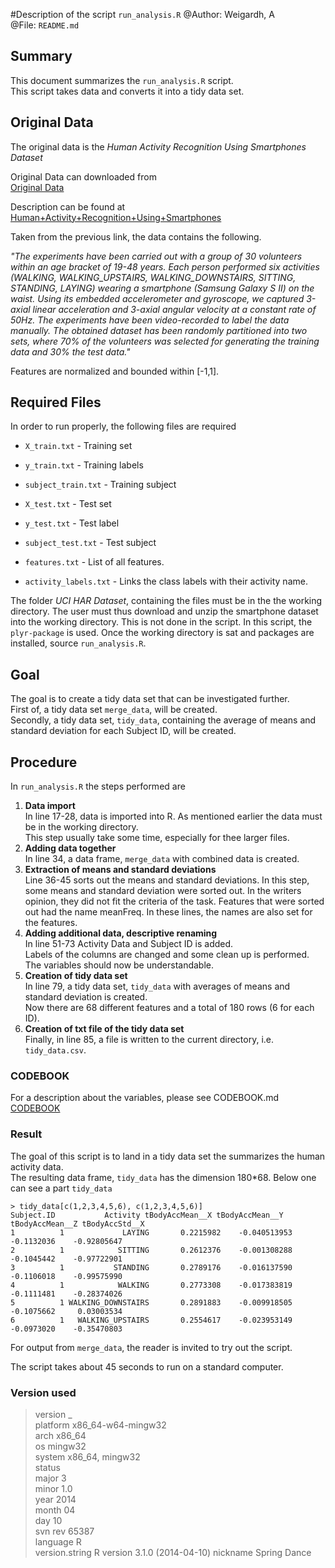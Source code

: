 #Description of the script `run_analysis.R`
@Author: Weigardh, A  
@File: `README.md`  

## Summary
This document summarizes the `run_analysis.R` script.  
This script takes data and converts it into a tidy data set.  

## Original Data
The original data is the *Human Activity Recognition Using Smartphones Dataset*  

Original Data can downloaded from  
[Original Data](https://d396qusza40orc.cloudfront.net/getdata%2Fprojectfiles%2FUCI%20HAR%20Dataset.zip)  

Description can be found at 
[Human+Activity+Recognition+Using+Smartphones](http://archive.ics.uci.edu/ml/datasets/Human+Activity+Recognition+Using+Smartphones)

Taken from the previous link, the data contains the following.  

*"The experiments have been carried out with a group of 30 volunteers within an age bracket of 19-48 years. Each person performed six activities (WALKING, WALKING_UPSTAIRS, WALKING_DOWNSTAIRS, SITTING, STANDING, LAYING) wearing a smartphone (Samsung Galaxy S II) on the waist. Using its embedded accelerometer and gyroscope, we captured 3-axial linear acceleration and 3-axial angular velocity at a constant rate of 50Hz. The experiments have been video-recorded to label the data manually. The obtained dataset has been randomly partitioned into two sets, where 70% of the volunteers was selected for generating the training data and 30% the test data."*

Features are normalized and bounded within [-1,1].

## Required Files
In order to run properly, the following files are required

* `X_train.txt` - Training set
* `y_train.txt` - Training labels
* `subject_train.txt` - Training subject

* `X_test.txt` - Test set
* `y_test.txt` - Test label
* `subject_test.txt` - Test subject
    
* `features.txt` - List of all features.
* `activity_labels.txt` - Links the class labels with their activity name.
 
The folder *UCI HAR Dataset*, containing the files must be in the the working directory. The user must thus download and unzip the smartphone dataset into the working directory. This is not done in the script.
In this script, the `plyr-package` is used. Once the working directory is sat and packages are installed, source `run_analysis.R`.  

## Goal
The goal is to create a tidy data set that can be investigated further.     
First of, a tidy data set `merge_data`, will be created.  
Secondly, a tidy data set, `tidy_data`, containing the average of means and standard deviation for each Subject ID, will be created.

## Procedure
In `run_analysis.R` the steps performed are

1) **Data import**  
    In line 17-28, data is imported into R. As mentioned earlier the data must be in the working directory.  
    This step usually take some time, especially for thee larger files.  
2) **Adding data together**  
    In line 34, a data frame, `merge_data` with combined data is created.  
3) **Extraction of means and standard deviations**  
    Line 36-45 sorts out the means and standard deviations. In this step, some means and standard deviation were sorted out. In the writers opinion, they did not fit the criteria of the task. Features that were sorted out had the name meanFreq. In these lines, the names are also set for the features.      
4) **Adding additional data, descriptive renaming**  
    In line 51-73 Activity Data and Subject ID is added.  
    Labels of the columns are changed and some clean up is performed. The variables should now be understandable.   
5) **Creation of tidy data set**  
    In line 79, a tidy data set, `tidy_data` with averages of means and standard deviation is created.    
    Now there are 68 different features and a total of 180 rows (6 for each ID).  
6) **Creation of txt file of the tidy data set**    
    Finally, in line 85, a file is written to the current directory, i.e. `tidy_data.csv`.  
    
### CODEBOOK
For a description about the variables, please see CODEBOOK.md  
[CODEBOOK](https://github.com/anton-weigardh/Getting-and-Cleaning-Data/blob/master/CODEBOOK.md)

### Result
The goal of this script is to land in a tidy data set the summarizes the human activity data.  
The resulting data frame, `tidy_data` has the dimension 180*68. Below one can see a part `tidy_data`

    > tidy_data[c(1,2,3,4,5,6), c(1,2,3,4,5,6)]  
    Subject.ID           Activity tBodyAccMean__X tBodyAccMean__Y tBodyAccMean__Z tBodyAccStd__X  
    1          1             LAYING       0.2215982    -0.040513953      -0.1132036    -0.92805647  
    2          1            SITTING       0.2612376    -0.001308288      -0.1045442    -0.97722901  
    3          1           STANDING       0.2789176    -0.016137590      -0.1106018    -0.99575990  
    4          1            WALKING       0.2773308    -0.017383819      -0.1111481    -0.28374026    
    5          1 WALKING_DOWNSTAIRS       0.2891883    -0.009918505      -0.1075662     0.03003534  
    6          1   WALKING_UPSTAIRS       0.2554617    -0.023953149      -0.0973020    -0.35470803  
  
For output from `merge_data`, the reader is invited to try out the script.  

The script takes about 45 seconds to run on a standard computer.

### Version used
> version
               _                           
platform       x86_64-w64-mingw32          
arch           x86_64                      
os             mingw32                     
system         x86_64, mingw32             
status                                     
major          3                           
minor          1.0                         
year           2014                        
month          04                          
day            10                          
svn rev        65387                       
language       R                           
version.string R version 3.1.0 (2014-04-10)
nickname       Spring Dance
